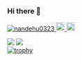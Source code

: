 ### Hi there 👋

<p align="left">
  <a href="https://github.com/nandehu0323/nandehu0323/">
    <img src="https://komarev.com/ghpvc/?username=nandehu0323" alt="nandehu0323" />
  </a>
  <a href="http://twitter.com/nandehu0323">
    <img height="20" src="https://img.shields.io/twitter/follow/nandehu0323?label=Twitter&logo=twitter&style=flat" />
  </a>
  <a href="https://github.com/nandehu0323">
    <img height="20" src="https://img.shields.io/github/followers/nandehu0323?label=follow&logo=github&style=flat" />
  </a>
</p>

![](https://github-readme-stats.vercel.app/api?username=nandehu0323&show_icons=true&theme=dark&count_private=true&line_height=40)
![](https://github-readme-stats.vercel.app/api/top-langs/?username=nandehu0323&theme=dark)  
[![trophy](https://github-profile-trophy.vercel.app/?username=nandehu0323&theme=onedark&column=-1)](https://github.com/ryo-ma/github-profile-trophy)

<!--
**nandehu0323/nandehu0323** is a ✨ _special_ ✨ repository because its `README.md` (this file) appears on your GitHub profile.

Here are some ideas to get you started:

- 🔭 I’m currently working on ...
- 🌱 I’m currently learning ...
- 👯 I’m looking to collaborate on ...
- 🤔 I’m looking for help with ...
- 💬 Ask me about ...
- 📫 How to reach me: ...
- 😄 Pronouns: ...
- ⚡ Fun fact: ...
-->
